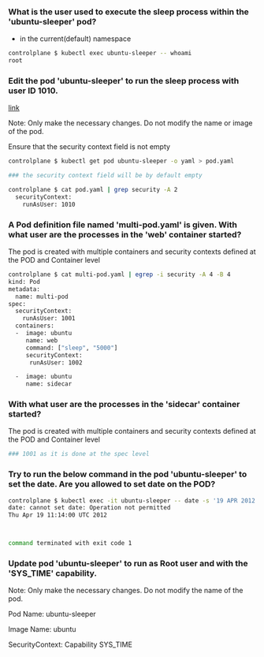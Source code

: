 
### What is the user used to execute the sleep process within the 'ubuntu-sleeper' pod?

- in the current(default) namespace
  
```bash
controlplane $ kubectl exec ubuntu-sleeper -- whoami
root
```


### Edit the pod 'ubuntu-sleeper' to run the sleep process with user ID 1010.

[link](https://kubernetes.io/docs/tasks/configure-pod-container/security-context/)
    
Note: Only make the necessary changes. Do not modify the name or image of the pod.

Ensure that the security context field is not empty 

```bash
controlplane $ kubectl get pod ubuntu-sleeper -o yaml > pod.yaml

### the security context field will be by default empty

controlplane $ cat pod.yaml | grep security -A 2
  securityContext:
    runAsUser: 1010
```


### A Pod definition file named 'multi-pod.yaml' is given. With what user are the processes in the 'web' container started?

The pod is created with multiple containers and security contexts defined at the POD and Container level


```bash
controlplane $ cat multi-pod.yaml | egrep -i security -A 4 -B 4
kind: Pod
metadata:
  name: multi-pod
spec:
  securityContext:
    runAsUser: 1001
  containers:
  -  image: ubuntu
     name: web
     command: ["sleep", "5000"]
     securityContext:
      runAsUser: 1002

  -  image: ubuntu
     name: sidecar
```


### With what user are the processes in the 'sidecar' container started?
    
The pod is created with multiple containers and security contexts defined at the POD and Container level

```bash
### 1001 as it is done at the spec level
```


### Try to run the below command in the pod 'ubuntu-sleeper' to set the date. Are you allowed to set date on the POD?

```bash
controlplane $ kubectl exec -it ubuntu-sleeper -- date -s '19 APR 2012 11:14:00' 
date: cannot set date: Operation not permitted
Thu Apr 19 11:14:00 UTC 2012



command terminated with exit code 1
```

### Update pod 'ubuntu-sleeper' to run as Root user and with the 'SYS_TIME' capability.

Note: Only make the necessary changes. Do not modify the name of the pod.

Pod Name: ubuntu-sleeper

Image Name: ubuntu

SecurityContext: Capability SYS_TIME

```bash

```